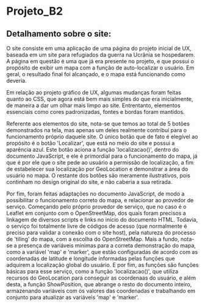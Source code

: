 # Projeto_B2

## Detalhamento sobre o site:

O site consiste em uma aplicação de uma página do projeto inicial de UX, baseada em um site para refugiados da guerra na Ucrânia se hospedarem. A página em questão é uma que já era presente no projeto, e que possui o propósito de exibir um mapa com a função de auto-localizar o usuário. Em geral, o resultado final foi alcançado, e o mapa está funcionando como deveria.

Em relação ao projeto gráfico de UX, algumas mudanças foram feitas quanto ao CSS, que agora está bem mais simples do que era inicialmente, de maneira a dar um olhar mais limpo ao site. Entrentanto, elementos essenciais como cores padronizadas, fontes e bordas foram mantidos.

Referente aos elementos do site, nota-se que temos ao total de 5 botões demonstrados na tela, mas apenas um deles realmente contribui para o funcionamento próprio daquele site. O único botão que de fato é elegível ao propósito é o botão 'Localizar', que está no meio do site e possui a aparência azul. Este botão aciona a função 'localizacao()', dentro do documento JavaScript, e ele é primordial para o funcionamento do mapa, já que é por ele que o site pede ao usuário a permissão de localização, a fim de estabelecer sua localização por GeoLocation e demonstrar a área do usuário no mapa. O restante dos botões são meramente ilustrativos, pois continham no design original do site, e não caberia a sua retirada.

Por fim, foram feitas adaptações no documento JavaScript, de modo a possibilitar o funcionamento correto do mapa, e relacionar ao provedor de serviço. Começando pelo próprio provedor de serviço, que no caso é o Leaflet em conjunto com o OpenStreetMap, dos quais foram precisos a linkagem de diversos scripts e links no início do documento HTML. Todavia, o serviço foi totalmente livre de códigos de acesso (que normalmente é preciso para validar a conexão com o site host), pela natureza do processo de 'tiling' do mapa, com a escolha do OpenStreetMap. Mais a fundo, nota-se a presença de variáveis mínimas para a correta demonstração do mapa, como a variável 'map' e 'marker', que estão configuradas de acordo com as coordenadas de latitude e longitude informadas pelas funções que adquirem a localização global do usuário. E por fim, as funções são funções básicas para esse serviço, como a função 'localizacao()', que utiliza recursos do GeoLocation para conseguir as coordenaas do usuário, e além desta, a função ShowPosition, que abrange o resto do documento inteiro, armazenando variáveis com os valores das coordenadas e trabalhando em conjunto para atualizar as variáveis 'map' e 'marker'.
